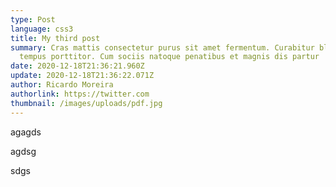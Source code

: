 ```yaml
---
type: Post
language: css3
title: My third post
summary: Cras mattis consectetur purus sit amet fermentum. Curabitur blandit
  tempus porttitor. Cum sociis natoque penatibus et magnis dis partur
date: 2020-12-18T21:36:21.960Z
update: 2020-12-18T21:36:22.071Z
author: Ricardo Moreira
authorlink: https://twitter.com
thumbnail: /images/uploads/pdf.jpg
---
```

agagds

agdsg





sdgs